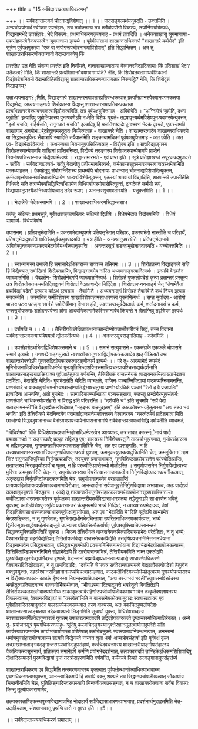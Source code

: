+++
title = "15 सर्ववेदान्तप्रत्ययाधिकरणम्"

+++
।। सर्ववेदान्तप्रत्ययं चोदनाद्यविशेषात् ।। 1 ।। पादसङ्गत्यर्थमनुवदति - उक्त्तमिति । अन्यत्रोपयोगार्थं स्वीकार उपसंहारः, तत्र तत्रोक्त्तस्य तत्र तत्रैवोपयोगो विकल्पः, तयोर्निणर्यायेत्यर्थः, विद्यानामभेदे उपसंहारः, भेदे विकल्पः, प्रथमाधिकरणकृत्यमाह - प्रथमं तावदिति । अनेकशाखासु श्रूयमाणायाः- एकसंज्ञकत्वेनैकफलत्वेन श्रूयमाणाया इत्यर्थः । पूर्वमीमांसायां शाखान्तराधिकरणे "शाखान्तरे कर्मभेद" इति सूत्रेण पूर्वपक्षमुकत्वा "एकं वा संयोगरूपचोदनाख्याविशेषात्" इति सिद्धान्तितम् । अत्र तु शाखान्तराधिकरणोक्त्तन्यायो वेदान्तवाक्येषु किं

प्रवर्त्तते? उत नेति संशय्य प्रवर्त्तत इति निर्णीयते, नानाशाखाम्नाताया वैश्वानरविद्यादिकायाः किं प्रतिशाखं भेदः? उतैकत्व? मिति, किं शाखान्तरे प्रत्यभिज्ञानमैक्यमवगमयति? नेति, किं शिरोव्रतवतामाथर्वणिकानां विद्योपदेशनियमो वेदान्तविहितविद्यासु शाखान्तराधिकरणन्यायावतारं निरुणद्धि? नेति, किं शिरोवृतं विद्याङ्गम्?

उताध्ययनाङ्ग? ;मिति, विद्याङ्गत्वे शाखान्तरनयावतारप्रतिबन्धकत्वात् प्रत्यभिज्ञानस्यैक्यानवगमकतया विद्याभेदः, अध्ययनाङ्गत्वे शिरोव्रतस्य विद्यासु शाखान्तरनयाप्रतिबन्धकतया प्रत्यभिज्ञानस्यैक्यावगमकत्वाद्विद्यैकत्वमिति, तत्र पूर्वपक्षयुक्त्तिमाह - अविशेषेति । "अग्निहोत्रं जुहोति, दध्ना जुहोति" इत्यादिषु जुहोतिपदस्य पुनःश्रवणेऽपि दध्नेति विशेषः श्रूयते- तद्वयावृत्त्यर्थमविशेषपुनःश्रवणस्येत्युक्त्तम्, "इडो यजति, बर्हिर्यजति, तनूनपातं यजति" इत्यादिषु हि यजतिशब्दादेः पुनःश्रवणं भेदकं दृश्यते, एकस्यामपि शाखायाम् अनयोभर्ेदहेतुत्वमस्तुततः किमित्यत्राह - शाखान्तरे चेति । शाखान्तरत्वादेव शाखान्तराधिकरणे या सिद्धान्तयुक्त्तिः सैवात्रापि स्यादिति तयैवालमिति शङ्कायामधिकां पूर्वपक्षयुक्त्तिमाह - अत एवेति । अत एव- विद्याभेदादेवेत्यर्थः । कथमन्यथा नियमानुपपत्तिरित्यत्राह - विद्यैक्य इति । ब्रह्मविद्याङ्गस्य शिरोव्रतस्यान्येषामपि शाखिनां प्राप्तिरनिष्टा, विद्यैक्ये तदङ्गस्य शिरोव्रतस्यान्येषामपि प्राप्तेर्न नियमोपपत्तिस्तस्मान्न विद्यैक्यमित्यर्थः । राद्धान्तमारभते - एवं प्राप्त इति । सूत्रे प्रतिज्ञाखण्डं सपूरकपदमुपादत्ते - सर्वेति । सर्ववेदान्तप्रत्ययं- सर्वेषु वेदान्तेषु प्रतीयमानमित्यर्थः, कर्मकाण्डसूत्रस्मारणपरत्वात्तत्रस्थमेकमिति पदमध्याहृतम् । ऐक्यहेतुषु संयोगनिर्देशस्य प्राथम्येपि चोदनायाः प्राधान्यात् चोदनाद्यविशेषादित्युक्त्तम्, कर्मव्यावृत्तोपासनवाचिधात्वभिप्रायेण धात्वर्थविशेषेत्युक्त्तम्, एकस्यां शाखायां विद्यादिति, शाखान्तरे उपासीतेति विधिपदे सति तत्राप्यैक्यसिद्धिरित्यभिप्रायेण विधिपर्यायस्योपासेरित्युक्त्तं, द्रव्यदेवते कर्मणो रूपं, विद्यायास्तूपास्यैकनिरूपणीयत्वात् तदेव रूपम् । अनन्तरसूत्रमवतारयति - यत्तूक्त्तमिति ।। 1 ।।

।। भेदान्नेति चेदेकस्यामपि ।। 2 ।। शाखान्तराधिकरणसिद्धान्तसाध

कहेतुः संक्षिप्तः प्रथमसूत्रे, पूर्वपक्षशङ्कापरिहारः संक्षिप्तो द्वितीये । विधेयभेदान्न विद्यैक्यमिति । विधेयं सामान्यं- विधेयविशेष

उपासनम् । प्रतिपत्तृभेदादिति - प्रकरणभेदाभ्युपगमे प्रतिपत्तृभेदात् परिहारः, प्रकरणभेदो नास्तीति च परिहार्यं, प्रतिपत्तृभेदादुपपत्तिं व्यतिरेकपूर्वकमुपपादयति । यत्र हीति - अन्यथानुपपत्त्येति । प्रतिपत्तृभेदाभावे अविशेषपुनश्श्रवणप्रकरणभेदयोवैयर्थ्यरूपानुपपत्तिः । अनन्तरसूत्रं शङ्कामुखेनावतारयति - यच्चोक्त्तमिति ।। 2 ।।

।। स्वाध्यायस्य तथात्वे हि समाचारेऽधिकाराच्च सववच्च तन्नियमः ।। 3 ।। शिरोव्रतस्य विद्याङ्गत्वे सति हि विद्यैक्यात् सर्वाखिनां शिरोव्रतप्राप्तिः, विद्याङ्गत्वमेव नास्ति अध्ययनाङ्गत्वादित्यर्थः । इदमपि वेदव्रतेन व्याख्यातमिति । वेदव्रतेन- शिरोव्रतेनेदमपि व्याख्यातमित्यर्थः । शिरोव्रते पुष्कलोपदेशं कृत्वा व्रतान्तरं प्रस्तुत्य तत्र शिरोव्रतोक्त्तक्रममतिदिशद्वाक्यं शिरोव्रतं वेदव्रतशब्देन निर्दिदेश । शिरोव्रतमध्ययनाङ्गं चेत् "तेषामेवैतां ब्रह्मविद्यां वदेत्" इत्यस्य कोऽर्थ इत्यत्राह - तेषामिति । अध्ययनाङ्गं शिरोव्रतं तेषामेवेति कथं नियम इत्याह - सववच्चेति । कस्यचित् कर्मविशेषस्य शाखाविशेषवतामसाधारणत्वं युक्त्तमित्यर्थः । सप्त सूर्यादयः- आरोगो भ्राजरः पटरः पतङ्गः स्वर्नरो ज्योतिषीमान् विभास इति, उक्त्तसप्तसूर्यदेवताकं कर्म, शतोदनाख्यं च कर्म, सप्तसूयोपक्रमाः शतोदनपर्यन्ता होमा आथर्वणिकानामेकस्मिन्नग्नावेव कियन्ते न त्रेताग्निषु तद्वन्नियम इत्यर्थः ।। 3 ।।

।। दर्शयति च ।। 4 ।। तैत्तिरीयकेऽपेक्षिताकथनाच्छान्दोग्योक्त्तार्थोपजीवनं सिद्धं, तच्च विद्यानां सर्ववेदान्तप्रत्ययन्यायविषयत्वं द्योतयतीत्यर्थः ।। 4 ।। अनन्तरसूत्रसङ्गतिमाह - तदेवमिति ।

।। उपसंहारोऽर्थाभेदाद्विधिशेषवत्समाने च ।। 5 ।। समाने सत्युपासने - एकसंज्ञके एकफले चोपासने समाने इत्यर्थः । गणशब्देनाङ्गमुच्यते स्वशाखोक्त्तगुणस्तद्विद्योपकारकत्वादेव ह्यङ्गीक्रियते तथा शाखान्तरोक्त्तोऽपि गुणस्तद्विद्योपकारकत्वादङ्गीकार्य इत्यर्थः ।। परे तु- आख्याभेदं रूपभेदं भूमिभोजनादिवच्छिरोव्रतादिधर्मभेदं पुनःश्रुतिनिन्दाशक्त्तिसमाप्तिवचनप्रायश्चित्ताद्यर्थदर्शनानि शाखान्तरसङ्खयाप्रक्रियाश्च पूर्वपक्षहेतुतया वर्णयन्ति, तैत्तिरीयकं वाजसनेयकं शाद्ययनकमित्याख्याभेदाश्च प्रदर्शिताः, भेदान्नेति चेदिति- गुणभेदान्नेति चेदिति व्याचक्षते, वाजिनः पञ्चाग्निविद्यायां षष्ठमप्यग्निमामनन्ति, प्राणसंवादे च वाक्चक्षुःश्रोत्रमनोभ्यश्छान्दोग्यसिद्धेभ्यश्चतुभ्यः प्राणोभ्योऽधिकं पञ्चमं "रेतो ह वै प्रजापतिः" इत्यादिना आमनन्ति, अतो गुणभेदः । साम्पादिकाग्न्यभिप्राया पञ्चसङ्खया, षष्ठस्तु छन्दोगैरप्युपसंहार्यः प्राणसंवादे चाधिकस्योपसंहारो न विरुद्ध इति परिहरन्ति । "दर्शयति च" इति सूत्रमपि "सर्वे वेदा यत्पदमामनन्ती"ति वेद्यब्रह्मैकत्वोपदेशात् "महद्भयं वज्रमुद्यतम्" इति काठकोक्त्तभयहेतुत्वस्य "अथ तस्य भयं भवति" इति तैत्तिरीकये भेदनिन्दयैव परामर्शाद्वाजसनेयकोक्त्तस्य वैश्वानरस्य "यस्त्वेतमेवं प्रादेशमात्र"मिति छान्दोग्ये सिद्धवदुपादानाच्च वेदोऽग्रयप्रायन्यायेनोपासनानामपि सर्ववेदान्तप्रत्ययत्वसिद्धि दर्शयतीति व्याचक्षते,

"विधिशेषव" दिति विधिशेषशब्दश्चाग्निहोत्रादिधर्मपरत्वेन व्याख्यातः, तत्र तावत् कार्त्स्न्ेनायं पादो ब्रह्माज्ञानपक्षे न सङ्गच्छते; प्रत्युत तद्विरुद्ध एव; शास्त्रस्य निर्विशेषवस्तुनि तात्पर्याभ्युपगमात्, गुणोपसंहारस्य च तद्विरुद्धत्वात्, गुणानामतात्त्विकत्वान्नासङ्गतिरिति चेत्, अत एव ह्यसङ्गतिः, न हि तत्त्वप्रधानशास्त्रस्यातात्त्विकगुणप्रतिपादनपरत्वं युक्त्तम्, क्रममुकत्युपायत्वादुचितमिति चेत्, क्रममुक्त्तिनर्ाम किं? सगुणप्राप्तिपूविका निर्गुणब्रह्मप्राप्तिः; तदयुक्त्तं प्रमाणाभावात्, गुणविशिष्टदहरोपासनेन परंज्योतिःप्राप्तिः, तत्प्राप्तस्य निरङ्कुशैश्वर्यं च श्रुतम्, न हि परज्योतिःप्राप्तेरन्यो मोक्षोऽस्ति । सगुणोपासनेन निर्गुणविद्योत्पत्त्या मुक्त्तिः क्रममुक्त्तरिति चेत्- न, सगुणोपासनस्रय विपरीतवासनाजनकत्वेन निर्गुणविद्योत्पादनप्रत्यनीकत्वात्, अदृष्टद्वारा निर्गुणविद्योत्पादकत्वमिति चेन्न, सगुणोपासनस्यैव परब्रह्मप्राप्तिं प्रत्यव्यवहितोपायत्वप्रतिपादकप्रमाणविरोधात्, आनन्दादीनां सर्वत्रानुवृत्तेर्निर्गुणविद्याया अभावाच्च, अतः पादोऽयं तत्पक्षानुपयुक्त्तो विरुद्धश्च । आद्ये तु शाखान्तरीयगुणोपसंहारफलसमर्पकप्रयोजनसूत्रवशाच्चिन्तायाः सर्वविद्यासाधारणतावगतेरत्र पूर्वपक्षस्य शाखान्तरीयसर्वविद्यासाधारणतया तद्धेतुनाऽपि साधारणेन भवितुं युक्त्तम्; अतोऽविशेषपुनःश्रुतिः प्रकरणान्तरं चेत्युभयमपि भाष्ये निर्दिष्टं, न त्वाख्यारूपभेदादयः, तेषां विद्याविशेषासाधारणत्वात्साधारणपूर्वपक्षानुपयोगात्, अत एव "भेदादिति चे"दिति सूत्रेऽपि ताभ्यामेव भेदश्शङ्कितः, न तु गुणभेदात्; गुणभेदाद्यधीनभेदचिन्ताया उपरितनाधिकरणकार्यत्वात्, भाष्ये द्वितीयसूत्रस्थपूर्वपक्षहेतोराद्यसूत्रे उपन्यासः प्रतिपत्तिसौकर्यार्थः; पूर्वपक्षयुक्त्तिप्रतिपत्त्यनन्तरं सिद्धान्तयुक्त्तिप्रतिपत्तिर्हि सुकरा । किञ्च तैत्तिरीयकं वाजसनेयकमित्यादिराख्याभेदः परैर्दशितः, न तु भाष्ये; वैश्वानरविद्या दहरविद्येतिवत् तैत्तितीयकविद्या वाजसनेयकविद्येति तत्तदृषिप्रवचननिमित्तनामधेयानां विद्यानामत्वेन प्रसिद्धयभावात्, प्रसिद्धयभ्युपगमेऽपि प्रवचननिमित्तनामधेयानां विद्याभेदाभेदयोरप्रयोजकत्वाच्च, तित्तिरिताण्डिप्रवचननिमित्ते संज्ञाभेदेऽपि हि दहरोपासनमभिन्नं, तैत्तिरीयकमिति नाम्न एकत्वेऽपि पुरुषविद्यादहरविद्ययोर्भेदश्च दृश्यते, वेदान्तानां ब्रह्मविद्याप्रधानत्वात्पादाद्ये साधारणेऽधिकरणे वैश्वानरादिविद्योदाहृता, न तु प्राणविद्यादिः, "दर्शयति चे"त्यत्र सर्ववेदान्तप्रत्ययत्वे वेद्यब्रह्मैकत्वोपदेशो हेतुत्वेन वक्त्तुमयुक्त्तः, दहरवैश्वानरादिज्ञानानामप्यभिन्नत्वप्रसङ्गात्, काठकतैत्तिरियकयोर्भयहेतुत्वस्य गुणस्योपन्यासश्च न विद्यैक्यसाधकः- काठके ईश्वरस्य नियन्तृत्त्वप्रतिपादनात्, "अथ तस्य भयं भवती"त्युपासनविच्छेदस्य भयहेतुत्वप्रतिपादनाच्च वाक्ययोर्भिन्नार्थत्वात्, "भीषाऽस्मा"दित्याद्युक्त्ते भयहेतुत्वे विवक्षितेऽपि तैत्तिरीयककठवल्लीवाक्ययोर्मिथः साकाङ्क्षत्वविरहिणोरुपजीव्योपजीवकभावाभावेन तत्कृतैक्यज्ञापनस्य विफलत्वाच्च, वैश्वानरविद्यायां च "यस्त्वेत"मिति न वाजसनेयकोक्त्तानुवादः स्वशाखावाक्य एव पूर्वप्रतिपादितस्यानुवादेन फलसमर्पकत्वसम्भवात् तस्य वाक्यस्य, अतः क्कचिदपुष्पलोपदेशः शाखान्तरसाकाङ्क्षतया तदेकवाक्यत्वे लिङ्गमिति सूत्रार्थो युक्त्तः, विधिशेषशब्दस्य स्वशाखासमर्पितवेद्यगुणपरत्वं युक्त्तम् उपकारत्वमात्रादपि तद्विद्योपकारकत्वे दृष्टान्तस्यौचित्यातिरेकात् । अन्ये तु- प्रयोजनसूत्रं पृथगधिकरणमाहुः- श्रुतिषु कस्यचिदङ्गस्यानुक्त्तेरज्ञानमूलत्वायोगादुपदेशे सति कार्यस्यावश्यम्भावेन कार्याभावायोगाच्च परिशेषात् क्कचिदनुक्त्तेः स्वरूपाभावनिबन्धनत्वात्, अनन्तानां धर्माणमुपसंहारायोग्यत्वाच्च सत्यपि विद्यैकत्वे नान्यत्र श्रुता धर्माः अन्यत्रोपसंहार्या इति पूर्वपक्षं कृत्व तच्छाखाम्नाताङ्गवदङ्गान्तरमप्यर्थाभेदादुपसंहार्यं, क्कचिदवचनमस्य शाखान्तरीयाङ्गोपसंहारस्य वैकल्पिकत्त्वसूचनार्थं, प्रतिकल्पं समानेऽपि कर्मणि प्रयोगभेददर्शनात्, तलवकारादपि ताण्डिकेऽधिकमशिशिषादिषु दीक्षादिसम्पादनं पुरुषविद्यायां कृतं तदत्रोदाहरणमिति वर्णयन्ति, कर्मैकत्वे स्थिते सत्यङ्गानामुपसंहर्त्तव्यं

शाखान्तराधिकरण एव सिद्धमिति तत्स्मरणमात्रस्य कृतत्वात् पूर्वपक्षोत्थानहेत्वाधिक्याभावाच्च पृथगधिकरणत्वमयुक्त्तम्, आनन्त्यादिकमपि हि तत्रापि वक्त्तुं शक्यते तत्र सिद्धमप्यत्रोपजीव्यत्वात् सौकार्याय चिन्तनीयमिति चेन्न, श्रुतिलिङ्गादिस्वरूपस्यापि चिन्तनीयत्वप्रसङ्गात्, न च शाखान्तरोक्त्तानां सर्वेषां विकल्पः किन्तु तुल्योपकाराणामेव,

तलवकारताण्डिकस्थपुरुषविद्यामात्रमिह नोदाहार्यं सर्वविद्यासाधारणत्वाभावात्, प्रदर्शनार्थमुदाहृतमिति चेत्- उदाह्रियताम्, संशयाभावात्तु पृथग्विचारो न युक्त्त इति ।।5।।

।। सर्ववेदान्तप्रत्ययाधिकरणं समाप्तम् ।।

